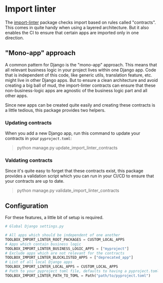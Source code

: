 # Import linter

The [import-linter](https://pypi.org/project/import-linter/) package checks import based on rules called "contracts".
This comes in quite handy when using a layered architecture. But it also enables the CI to ensure that certain apps are
imported only in one direction.

## "Mono-app" approach

A common pattern for Django is the "mono-app" approach. This means that all relevant business logic in your project
lives within one Django app. Code that is independent of this code, like generic utils, translation feature, etc. might
live in other Django apps. But to ensure a clean architecture and avoid creating a big ball of mud, the import-linter
contracts can ensure that these non-business-logic apps are agnostic of the business logic part and all other apps.

Since new apps can be created quite easily and creating these contracts is a little tedious, this package provides two
helpers.

### Updating contracts

When you add a new Django app, run this command to update your contracts in your `pyproject.toml`:

> python manage.py update_import_linter_contracts

### Valdating contracts

Since it's quite easy to forget that these contracts exist, this package provides a validation script which you can run
in your CI/CD to ensure that your contracts are up to date.

> python manage.py validate_import_linter_contracts

## Configuration

For these features, a little bit of setup is required.

````python
# Global Django settings.py

# All apps which should be independent of one another
TOOLBOX_IMPORT_LINTER_ROOT_PACKAGES = CUSTOM_LOCAL_APPS
# Apps which contain business logic
TOOLBOX_IMPORT_LINTER_BUSINESS_LOGIC_APPS = ["myproject"]
# Exclude apps which are not relevant for the contracts
TOOLBOX_IMPORT_LINTER_BLOCKLISTED_APPS = ["deprecated_app"]
# List of all local Django apps
TOOLBOX_IMPORT_LINTER_LOCAL_APPS = CUSTOM_LOCAL_APPS
# Path to your pyproject toml file, defaults to having a pyproject.toml in your base directory
TOOLBOX_IMPORT_LINTER_PATH_TO_TOML = Path("path/to/pyproject.toml")
````
